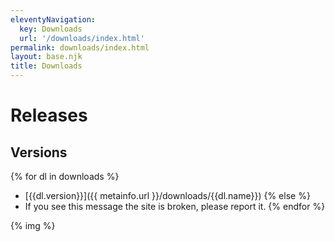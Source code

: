```yaml
---
eleventyNavigation:
  key: Downloads
  url: '/downloads/index.html'
permalink: downloads/index.html
layout: base.njk
title: Downloads
---
```

# Releases
## Versions

{% for dl in downloads %}
- [{{dl.version}}]({{ metainfo.url }}/downloads/{{dl.name}})
{% else %}
- If you see this message the site is broken, please report it.
{% endfor %}

{% img %}
